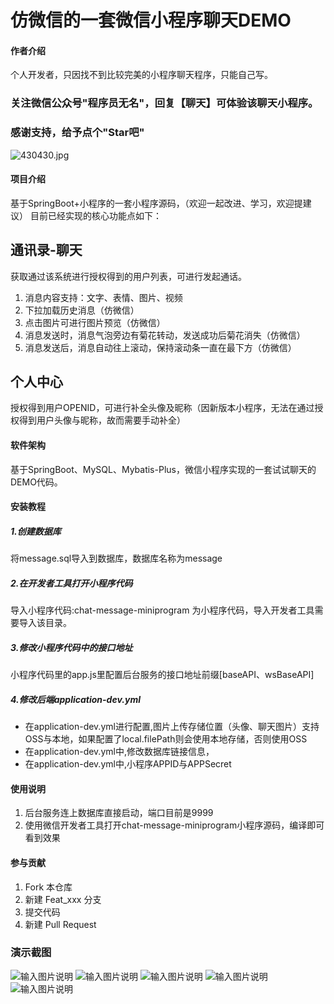 # 仿微信的一套微信小程序聊天DEMO

#### 作者介绍
个人开发者，只因找不到比较完美的小程序聊天程序，只能自己写。

### 关注微信公众号"程序员无名"，回复【聊天】可体验该聊天小程序。

### 感谢支持，给予点个"Star吧"


![430430.jpg](http://www.wmbyte.com/img/wechat_qrcode_mp.jpg)

#### 项目介绍
基于SpringBoot+小程序的一套小程序源码，（欢迎一起改进、学习，欢迎提建议）
目前已经实现的核心功能点如下：

## 通讯录-聊天

获取通过该系统进行授权得到的用户列表，可进行发起通话。
1. 消息内容支持：文字、表情、图片、视频
2. 下拉加载历史消息（仿微信）
3. 点击图片可进行图片预览（仿微信）
4. 消息发送时，消息气泡旁边有菊花转动，发送成功后菊花消失（仿微信）
5. 消息发送后，消息自动往上滚动，保持滚动条一直在最下方（仿微信）

## 个人中心

授权得到用户OPENID，可进行补全头像及昵称（因新版本小程序，无法在通过授权得到用户头像与昵称，故而需要手动补全）


#### 软件架构
基于SpringBoot、MySQL、Mybatis-Plus，微信小程序实现的一套试试聊天的DEMO代码。

#### 安装教程

##### 1.创建数据库
将message.sql导入到数据库，数据库名称为message
##### 2.在开发者工具打开小程序代码
导入小程序代码:chat-message-miniprogram 为小程序代码，导入开发者工具需要导入该目录。
##### 3.修改小程序代码中的接口地址
小程序代码里的app.js里配置后台服务的接口地址前缀[baseAPI、wsBaseAPI]
##### 4.修改后端application-dev.yml
- 在application-dev.yml进行配置,图片上传存储位置（头像、聊天图片）支持OSS与本地，如果配置了local.filePath则会使用本地存储，否则使用OSS 
- 在application-dev.yml中,修改数据库链接信息，
- 在application-dev.yml中,小程序APPID与APPSecret


#### 使用说明

1.  后台服务连上数据库直接启动，端口目前是9999
2.  使用微信开发者工具打开chat-message-miniprogram小程序源码，编译即可看到效果

#### 参与贡献

1.  Fork 本仓库
2.  新建 Feat_xxx 分支
3.  提交代码
4.  新建 Pull Request

### 演示截图

![输入图片说明](https://www.wmbyte.com/img/chat_message_minip/address-book.jpeg)
![输入图片说明](https://images.gitee.com/uploads/images/2021/1103/141820_d7ffe8e7_601463.png "屏幕截图.png")
![输入图片说明](https://images.gitee.com/uploads/images/2021/1103/142034_05ff162c_601463.png "屏幕截图.png")
![输入图片说明](https://images.gitee.com/uploads/images/2021/1103/142045_6b045ecf_601463.png "屏幕截图.png")
![输入图片说明](https://www.wmbyte.com/img/chat_message_minip/person-center.jpeg)
